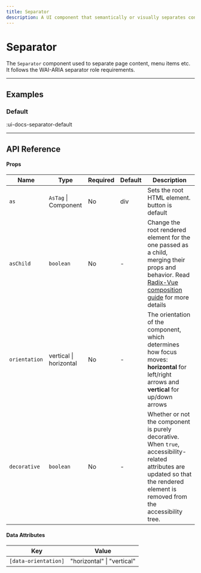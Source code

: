 ```yaml
---
title: Separator
description: A UI component that semantically or visually separates content.
---
```


# Separator

The `Separator` component used to separate page content, menu items etc. It follows the WAI-ARIA separator role requirements.

___

## Examples

### Default

:ui-docs-separator-default

___

## API Reference

#### Props

| Name | Type | Required | Default | Description |
|------|------|----------|---------|-------------|
| `as` | `AsTag` \| Component | No | div | Sets the root HTML element. button is default |
| `asChild` | `boolean` | No | - | Change the root rendered element for the one passed as a child, merging their props and behavior. Read [Radix-Vue composition guide](https://www.radix-vue.com/guides/composition) for more details |
| `orientation` | vertical \| horizontal | No | - | The orientation of the component, which determines how focus moves: **horizontal** for left/right arrows and **vertical** for up/down arrows |
| `decorative` | `boolean` | No | - | Whether or not the component is purely decorative. When `true`, accessibility-related attributes are updated so that the rendered element is removed from the accessibility tree. |

#### Data Attributes

| Key | Value |
|------|---------|
| `[data-orientation]` | "horizontal" \| "vertical" |
